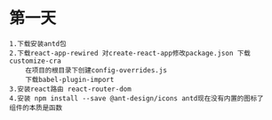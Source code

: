 # 第一天
    1.下载安装antd包
    2.下载react-app-rewired 对create-react-app修改package.json 下载customize-cra
        在项目的根目录下创建config-overrides.js
        下载babel-plugin-import
    3.安装react路由 react-router-dom
    4.安装 npm install --save @ant-design/icons antd现在没有内置的图标了
    组件的本质是函数